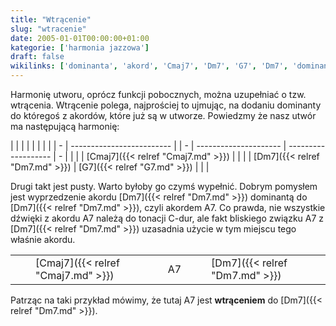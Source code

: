 ```yaml
---
title: "Wtrącenie"
slug: "wtracenie"
date: 2005-01-01T00:00:00+01:00
kategorie: ['harmonia jazzowa']
draft: false
wikilinks: ['dominanta', 'akord', 'Cmaj7', 'Dm7', 'G7', 'Dm7', 'dominanta', 'Dm7', 'A7', 'A7', 'tonacja', 'A7', 'Dm7', 'Cmaj7', 'A7', 'Dm7', 'G7', 'A7', 'Dm7']
---
```

Harmonię utworu, oprócz funkcji pobocznych, można uzupełniać o tzw.
wtrącenia. Wtrącenie polega, najprościej to ujmując, na dodaniu
dominanty<!-- link nie odnosił się do niczego --> do któregoś z
akordów<!-- link nie odnosił się do niczego -->, które już są w utworze. Powiedzmy że nasz
utwór ma następującą harmonię:

|   |                           |  |   |                       |                     |   |
| - | ------------------------- |  | - | --------------------- | ------------------- | - |
| | | [Cmaj7]({{< relref "Cmaj7.md" >}}) |  | | | [Dm7]({{< relref "Dm7.md" >}}) | [G7]({{< relref "G7.md" >}}) | | |

Drugi takt jest pusty. Warto byłoby go czymś wypełnić. Dobrym pomysłem
jest wyprzedzenie akordu [Dm7]({{< relref "Dm7.md" >}})
dominantą<!-- link nie odnosił się do niczego --> do [Dm7]({{< relref "Dm7.md" >}}), czyli
akordem A7<!-- link nie odnosił się do niczego -->. Co prawda, nie wszystkie dźwięki z akordu
A7<!-- link nie odnosił się do niczego --> należą do tonacji<!-- link nie odnosił się do niczego --> C-dur, ale
fakt bliskiego związku A7<!-- link nie odnosił się do niczego --> z [Dm7]({{< relref "Dm7.md" >}})
uzasadnia użycie w tym miejscu tego właśnie akordu.

|   |                           |                     |   |                       |                     |   |
| - | ------------------------- | ------------------- | - | --------------------- | ------------------- | - |
| | | [Cmaj7]({{< relref "Cmaj7.md" >}}) | A7<!-- link nie odnosił się do niczego --> | | | [Dm7]({{< relref "Dm7.md" >}}) | [G7]({{< relref "G7.md" >}}) | | |

Patrząc na taki przykład mówimy, że tutaj A7<!-- link nie odnosił się do niczego --> jest
**wtrąceniem** do [Dm7]({{< relref "Dm7.md" >}}).

